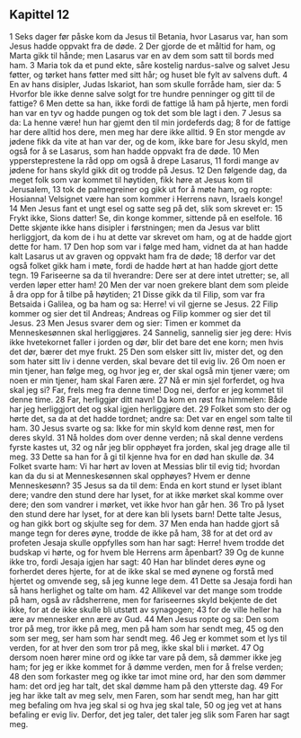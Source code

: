 ## Kapittel 12

1 Seks dager før påske kom da Jesus til Betania, hvor Lasarus var, han som Jesus hadde oppvakt fra de døde.
2 Der gjorde de et måltid for ham, og Marta gikk til hånde; men Lasarus var en av dem som satt til bords med ham.
3 Maria tok da et pund ekte, såre kostelig nardus-salve og salvet Jesu føtter, og tørket hans føtter med sitt hår; og huset ble fylt av salvens duft.
4 En av hans disipler, Judas Iskariot, han som skulle forråde ham, sier da:
5 Hvorfor ble ikke denne salve solgt for tre hundre penninger og gitt til de fattige?
6 Men dette sa han, ikke fordi de fattige lå ham på hjerte, men fordi han var en tyv og hadde pungen og tok det som ble lagt i den.
7 Jesus sa da: La henne være! hun har gjemt den til min jordeferds dag;
8 for de fattige har dere alltid hos dere, men meg har dere ikke alltid.
9 En stor mengde av jødene fikk da vite at han var der, og de kom, ikke bare for Jesu skyld, men også for å se Lasarus, som han hadde oppvakt fra de døde.
10 Men yppersteprestene la råd opp om også å drepe Lasarus,
11 fordi mange av jødene for hans skyld gikk dit og trodde på Jesus.
12 Den følgende dag, da meget folk som var kommet til høytiden, fikk høre at Jesus kom til Jerusalem,
13 tok de palmegreiner og gikk ut for å møte ham, og ropte: Hosianna! Velsignet være han som kommer i Herrens navn, Israels konge!
14 Men Jesus fant et ungt esel og satte seg på det, slik som skrevet er:
15 Frykt ikke, Sions datter! Se, din konge kommer, sittende på en eselfole.
16 Dette skjønte ikke hans disipler i førstningen; men da Jesus var blitt herliggjort, da kom de i hu at dette var skrevet om ham, og at de hadde gjort dette for ham.
17 Den hop som var i følge med ham, vidnet da at han hadde kalt Lasarus ut av graven og oppvakt ham fra de døde;
18 derfor var det også folket gikk ham i møte, fordi de hadde hørt at han hadde gjort dette tegn.
19 Fariseerne sa da til hverandre: Dere ser at dere intet utretter; se, all verden løper etter ham!
20 Men der var noen grekere blant dem som pleide å dra opp for å tilbe på høytiden;
21 Disse gikk da til Filip, som var fra Betsaida i Galilea, og ba ham og sa: Herre! vi vil gjerne se Jesus.
22 Filip kommer og sier det til Andreas; Andreas og Filip kommer og sier det til Jesus.
23 Men Jesus svarer dem og sier: Timen er kommet da Menneskesønnen skal herliggjøres.
24 Sannelig, sannelig sier jeg dere: Hvis ikke hvetekornet faller i jorden og dør, blir det bare det ene korn; men hvis det dør, bærer det mye frukt.
25 Den som elsker sitt liv, mister det, og den som hater sitt liv i denne verden, skal bevare det til evig liv.
26 Om noen er min tjener, han følge meg, og hvor jeg er, der skal også min tjener være; om noen er min tjener, ham skal Faren ære.
27 Nå er min sjel forferdet, og hva skal jeg si? Far, frels meg fra denne time! Dog nei, derfor er jeg kommet til denne time.
28 Far, herliggjør ditt navn! Da kom en røst fra himmelen: Både har jeg herliggjort det og skal igjen herliggjøre det.
29 Folket som sto der og hørte det, sa da at det hadde tordnet; andre sa: Det var en engel som talte til ham.
30 Jesus svarte og sa: Ikke for min skyld kom denne røst, men for deres skyld.
31 Nå holdes dom over denne verden; nå skal denne verdens fyrste kastes ut,
32 og når jeg blir opphøyet fra jorden, skal jeg drage alle til meg.
33 Dette sa han for å gi til kjenne hva for en død han skulle dø.
34 Folket svarte ham: Vi har hørt av loven at Messias blir til evig tid; hvordan kan da du si at Menneskesønnen skal opphøyes? Hvem er denne Menneskesønn?
35 Jesus sa da til dem: Enda en kort stund er lyset iblant dere; vandre den stund dere har lyset, for at ikke mørket skal komme over dere; den som vandrer i mørket, vet ikke hvor han går hen.
36 Tro på lyset den stund dere har lyset, for at dere kan bli lysets barn! Dette talte Jesus, og han gikk bort og skjulte seg for dem.
37 Men enda han hadde gjort så mange tegn for deres øyne, trodde de ikke på ham,
38 for at det ord av profeten Jesaja skulle oppfylles som han har sagt: Herre! hvem trodde det budskap vi hørte, og for hvem ble Herrens arm åpenbart?
39 Og de kunne ikke tro, fordi Jesaja igjen har sagt:
40 Han har blindet deres øyne og forherdet deres hjerte, for at de ikke skal se med øynene og forstå med hjertet og omvende seg, så jeg kunne lege dem.
41 Dette sa Jesaja fordi han så hans herlighet og talte om ham.
42 Allikevel var det mange som trodde på ham, også av rådsherrene, men for fariseernes skyld bekjente de det ikke, for at de ikke skulle bli utstøtt av synagogen;
43 for de ville heller ha ære av mennesker enn ære av Gud.
44 Men Jesus ropte og sa: Den som tror på meg, tror ikke på meg, men på ham som har sendt meg,
45 og den som ser meg, ser ham som har sendt meg.
46 Jeg er kommet som et lys til verden, for at hver den som tror på meg, ikke skal bli i mørket.
47 Og dersom noen hører mine ord og ikke tar vare på dem, så dømmer ikke jeg ham; for jeg er ikke kommet for å dømme verden, men for å frelse verden;
48 den som forkaster meg og ikke tar imot mine ord, har den som dømmer ham: det ord jeg har talt, det skal dømme ham på den ytterste dag.
49 For jeg har ikke talt av meg selv, men Faren, som har sendt meg, han har gitt meg befaling om hva jeg skal si og hva jeg skal tale,
50 og jeg vet at hans befaling er evig liv. Derfor, det jeg taler, det taler jeg slik som Faren har sagt meg.

